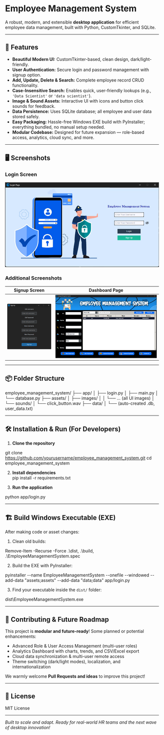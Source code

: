 # Employee Management System

A robust, modern, and extensible **desktop application** for efficient employee data management, built with Python, CustomTkinter, and SQLite.

---

## 🚀 Features

- **Beautiful Modern UI:** CustomTkinter-based, clean design, dark/light-friendly.
- **User Authentication:** Secure login and password management with signup option.
- **Add, Update, Delete & Search:** Complete employee record CRUD functionality.
- **Case-Insensitive Search:** Enables quick, user-friendly lookups (e.g., `'Data Scientist'` or `'data scientist'`).
- **Image & Sound Assets:** Interactive UI with icons and button click sounds for feedback.
- **Data Persistence:** Uses SQLite database; all employee and user data stored safely.
- **Easy Packaging:** Hassle-free Windows EXE build with PyInstaller; everything bundled, no manual setup needed.
- **Modular Codebase:** Designed for future expansion — role-based access, analytics, cloud sync, and more.

---

## 🖥️ Screenshots

### Login Screen
 ![Login Screen](assets/images/login_screenshot.png)

### Additional Screenshots

| Signup Screen                                         | Dashboard Page                                  |
|-------------------------------------------------------|------------------------------------------------|
| ![Signup Screen](assets/images/Signup_screenshot.png) | ![Dashboard](assets/images/dashboard_screenshot.png) |

---

## 📦 Folder Structure

employee_management_system/
├── app/
│ ├── login.py
│ ├── main.py
│ └── database.py
├── assets/
│ ├── images/
│ │ └── ... (all UI images)
│ └── sounds/
│ └── click_button.wav
├── data/
│ └── (auto-created .db, user_data.txt)


---

## 🛠️ Installation & Run (For Developers)

1. **Clone the repository**  

git clone https://github.com/yourusername/employee_management_system.git
cd employee_management_system


2. **Install dependencies**  
pip install -r requirements.txt


3. **Run the application**  

python app/login.py


---

## 🏗️ Build Windows Executable (EXE)

After making code or asset changes:

1. Clean old builds:  

Remove-Item -Recurse -Force .\dist, .\build, .\EmployeeManagementSystem.spec


2. Build the EXE with PyInstaller:  

pyinstaller --name EmployeeManagementSystem --onefile --windowed --add-data "assets;assets" --add-data "data;data" app/login.py


3. Find your executable inside the `dist/` folder:

dist\EmployeeManagementSystem.exe


---

## 🌟 Contributing & Future Roadmap

This project is **modular and future-ready**! Some planned or potential enhancements:

- Advanced Role & User Access Management (multi-user roles)
- Analytics Dashboard with charts, trends, and CSV/Excel export
- Cloud data synchronization & multi-user remote access
- Theme switching (dark/light modes), localization, and internationalization

We warmly welcome **Pull Requests and ideas** to improve this project!

---

## 🤝 License

MIT License

---

*Built to scale and adapt. Ready for real-world HR teams and the next wave of desktop innovation!*


